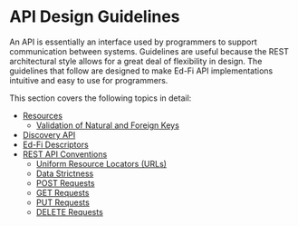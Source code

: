 # API Design Guidelines

An API is essentially an interface used by programmers to support communication
between systems. Guidelines are useful because the REST architectural style
allows for a great deal of flexibility in design. The guidelines that follow are
designed to make Ed-Fi API implementations intuitive and easy to use for
programmers.

This section covers the following topics in detail:

* [Resources](./resources/readme.md)
  * [Validation of Natural and Foreign
        Keys](./resources/validation-of-natural-and-foreign-keys.md)
* [Discovery API](./discovery-api.md)
* [Ed-Fi Descriptors](./ed-fi-descriptors.md)
* [REST API Conventions](./rest-api-conventions/readme.md)
  * [Uniform Resource Locators
        (URLs)](./rest-api-conventions/uniform-resource-locators-urls.md)
  * [Data
        Strictness](./rest-api-conventions/data-strictness.md)
  * [POST
        Requests](./rest-api-conventions/post-requests.md)
  * [GET
        Requests](./rest-api-conventions/get-requests.md)
  * [PUT
        Requests](./rest-api-conventions/put-requests.md)
  * [DELETE
        Requests](./rest-api-conventions/delete-requests.md)
